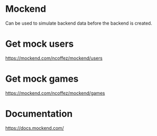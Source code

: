 # Mockend
Can be used to simulate backend data before the backend is created. 

# Get mock users
https://mockend.com/ncoffez/mockend/users

# Get mock games
https://mockend.com/ncoffez/mockend/games

# Documentation
https://docs.mockend.com/
